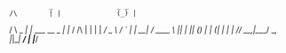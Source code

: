 
              _                _ _
    /\        | |              (_) |
   /  \  _   _| |_ ___     __ _ _| |_
  / /\ \| | | | __/ _ \   / _` | | __|
 / ____ \ |_| | || (_) | | (_| | | |_
/_/    \_\__,_|\__\___/   \__, |_|\__|
                           __/ |
                          |___/
